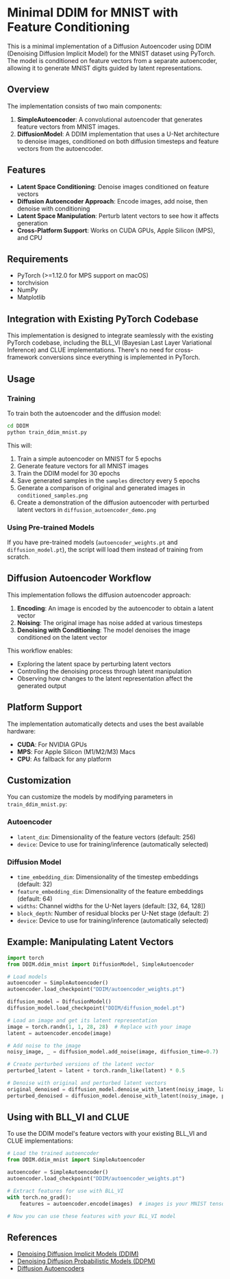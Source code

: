 # Minimal DDIM for MNIST with Feature Conditioning

This is a minimal implementation of a Diffusion Autoencoder using DDIM (Denoising Diffusion Implicit Model) for the MNIST dataset using PyTorch. The model is conditioned on feature vectors from a separate autoencoder, allowing it to generate MNIST digits guided by latent representations.

## Overview

The implementation consists of two main components:

1. **SimpleAutoencoder**: A convolutional autoencoder that generates feature vectors from MNIST images.
2. **DiffusionModel**: A DDIM implementation that uses a U-Net architecture to denoise images, conditioned on both diffusion timesteps and feature vectors from the autoencoder.

## Features

- **Latent Space Conditioning**: Denoise images conditioned on feature vectors
- **Diffusion Autoencoder Approach**: Encode images, add noise, then denoise with conditioning
- **Latent Space Manipulation**: Perturb latent vectors to see how it affects generation
- **Cross-Platform Support**: Works on CUDA GPUs, Apple Silicon (MPS), and CPU

## Requirements

- PyTorch (>=1.12.0 for MPS support on macOS)
- torchvision
- NumPy
- Matplotlib

## Integration with Existing PyTorch Codebase

This implementation is designed to integrate seamlessly with the existing PyTorch codebase, including the BLL_VI (Bayesian Last Layer Variational Inference) and CLUE implementations. There's no need for cross-framework conversions since everything is implemented in PyTorch.

## Usage

### Training

To train both the autoencoder and the diffusion model:

```bash
cd DDIM
python train_ddim_mnist.py
```

This will:
1. Train a simple autoencoder on MNIST for 5 epochs
2. Generate feature vectors for all MNIST images
3. Train the DDIM model for 30 epochs
4. Save generated samples in the `samples` directory every 5 epochs
5. Generate a comparison of original and generated images in `conditioned_samples.png`
6. Create a demonstration of the diffusion autoencoder with perturbed latent vectors in `diffusion_autoencoder_demo.png`

### Using Pre-trained Models

If you have pre-trained models (`autoencoder_weights.pt` and `diffusion_model.pt`), the script will load them instead of training from scratch.

## Diffusion Autoencoder Workflow

This implementation follows the diffusion autoencoder approach:

1. **Encoding**: An image is encoded by the autoencoder to obtain a latent vector
2. **Noising**: The original image has noise added at various timesteps
3. **Denoising with Conditioning**: The model denoises the image conditioned on the latent vector

This workflow enables:
- Exploring the latent space by perturbing latent vectors
- Controlling the denoising process through latent manipulation
- Observing how changes to the latent representation affect the generated output

## Platform Support

The implementation automatically detects and uses the best available hardware:

- **CUDA**: For NVIDIA GPUs
- **MPS**: For Apple Silicon (M1/M2/M3) Macs
- **CPU**: As fallback for any platform

## Customization

You can customize the models by modifying parameters in `train_ddim_mnist.py`:

### Autoencoder

- `latent_dim`: Dimensionality of the feature vectors (default: 256)
- `device`: Device to use for training/inference (automatically selected)

### Diffusion Model

- `time_embedding_dim`: Dimensionality of the timestep embeddings (default: 32)
- `feature_embedding_dim`: Dimensionality of the feature embeddings (default: 64)
- `widths`: Channel widths for the U-Net layers (default: [32, 64, 128])
- `block_depth`: Number of residual blocks per U-Net stage (default: 2)
- `device`: Device to use for training/inference (automatically selected)

## Example: Manipulating Latent Vectors

```python
import torch
from DDIM.ddim_mnist import DiffusionModel, SimpleAutoencoder

# Load models
autoencoder = SimpleAutoencoder()
autoencoder.load_checkpoint("DDIM/autoencoder_weights.pt")

diffusion_model = DiffusionModel()
diffusion_model.load_checkpoint("DDIM/diffusion_model.pt")

# Load an image and get its latent representation
image = torch.randn(1, 1, 28, 28)  # Replace with your image
latent = autoencoder.encode(image)

# Add noise to the image
noisy_image, _ = diffusion_model.add_noise(image, diffusion_time=0.7)

# Create perturbed versions of the latent vector
perturbed_latent = latent + torch.randn_like(latent) * 0.5

# Denoise with original and perturbed latent vectors
original_denoised = diffusion_model.denoise_with_latent(noisy_image, latent, diffusion_time=0.7)
perturbed_denoised = diffusion_model.denoise_with_latent(noisy_image, perturbed_latent, diffusion_time=0.7)
```

## Using with BLL_VI and CLUE

To use the DDIM model's feature vectors with your existing BLL_VI and CLUE implementations:

```python
# Load the trained autoencoder
from DDIM.ddim_mnist import SimpleAutoencoder

autoencoder = SimpleAutoencoder()
autoencoder.load_checkpoint("DDIM/autoencoder_weights.pt")

# Extract features for use with BLL_VI
with torch.no_grad():
    features = autoencoder.encode(images)  # images is your MNIST tensor

# Now you can use these features with your BLL_VI model
```

## References

- [Denoising Diffusion Implicit Models (DDIM)](https://arxiv.org/abs/2010.02502)
- [Denoising Diffusion Probabilistic Models (DDPM)](https://arxiv.org/abs/2006.11239)
- [Diffusion Autoencoders](https://arxiv.org/abs/2205.14772) 